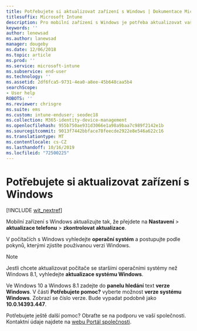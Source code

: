 ```yaml
---
title: Potřebujete si aktualizovat zařízení s Windows | Dokumentace Microsoftu
titlesuffix: Microsoft Intune
description: Pro mobilní zařízení s Windows je potřeba aktualizovat vaše zařízení.
keywords: ''
author: lenewsad
ms.author: lanewsad
manager: dougeby
ms.date: 12/06/2018
ms.topic: article
ms.prod: ''
ms.service: microsoft-intune
ms.subservice: end-user
ms.technology: ''
ms.assetid: 2df6fca5-9731-4ea0-a8ee-45b648caa5b4
searchScope:
- User help
ROBOTS: ''
ms.reviewer: chrisgre
ms.suite: ems
ms.custom: intune-enduser; seodec18
ms.collection: M365-identity-device-management
ms.openlocfilehash: 955b750ae931d3066e1a98a9baa7c989f2142e1b
ms.sourcegitcommit: 9013f7442bbface78feecde2922e8e546a622c16
ms.translationtype: MT
ms.contentlocale: cs-CZ
ms.lasthandoff: 10/16/2019
ms.locfileid: "72500225"
---
```

# <a name="you-need-to-update-your-windows-device"></a>Potřebujete si aktualizovat zařízení s Windows

[!INCLUDE [wit_nextref](includes/end-user-os-update-guidance.md)]

Mobilní zařízení s Windows aktualizujte tak, že přejdete na **Nastavení** > **aktualizace telefonu** > **zkontrolovat aktualizace**.

V počítačích s Windows vyhledejte **operační systém** a postupujte podle pokynů, kterými zjistíte používanou verzi Windows.

> [!Note]
> Jestli chcete aktualizovat počítače se staršími operačními systémy než Windows 8.1, vyhledejte **aktualizace systému Windows**.

Ve Windows 10 a Windows 8.1 zadejte do __panelu hledání__ text __verze Windows__. V části __Potřebujete pomoc?__ vyberte možnost __verze systému Windows__. Zobrazí se číslo verze. Bude vypadat podobně jako __10.0.14393.447__.

Potřebujete ještě další pomoc? Obraťte se na podporu ve vaší společnosti. Kontaktní údaje najdete na [webu Portál společnosti](https://go.microsoft.com/fwlink/?linkid=2010980).
